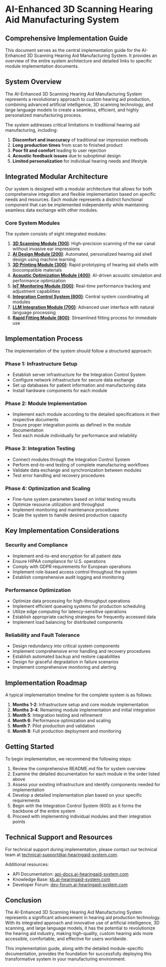 # AI-Enhanced 3D Scanning Hearing Aid Manufacturing System
## Comprehensive Implementation Guide

This document serves as the central implementation guide for the AI-Enhanced 3D Scanning Hearing Aid Manufacturing System. It provides an overview of the entire system architecture and detailed links to specific module implementation documents.

## System Overview

The AI-Enhanced 3D Scanning Hearing Aid Manufacturing System represents a revolutionary approach to custom hearing aid production, combining advanced artificial intelligence, 3D scanning technology, and large language models to create a seamless, efficient, and highly personalized manufacturing process.

The system addresses critical limitations in traditional hearing aid manufacturing, including:

1. **Discomfort and inaccuracy** of traditional ear impression methods
2. **Long production times** from scan to finished product
3. **Poor fit and comfort** leading to user rejection
4. **Acoustic feedback issues** due to suboptimal design
5. **Limited personalization** for individual hearing needs and lifestyle

## Integrated Modular Architecture

Our system is designed with a modular architecture that allows for both comprehensive integration and flexible implementation based on specific needs and resources. Each module represents a distinct functional component that can be implemented independently while maintaining seamless data exchange with other modules.

### Core System Modules

The system consists of eight integrated modules:

1. [**3D Scanning Module (100)**](module1_3d_scanning.md): High-precision scanning of the ear canal without invasive ear impressions
2. [**AI Design Module (200)**](module2_ai_design.md): Automated, personalized hearing aid shell design using machine learning
3. [**3D Printing Module (300)**](module3_3d_printing.md): Rapid prototyping of hearing aid shells with biocompatible materials
4. [**Acoustic Optimization Module (400)**](module4_acoustic_optimization.md): AI-driven acoustic simulation and performance optimization
5. [**IoT Monitoring Module (500)**](module5_iot_monitoring.md): Real-time performance tracking and adjustment capabilities
6. [**Integration Control System (600)**](module6_integration_control.md): Central system coordinating all modules
7. [**LLM Integration Module (700)**](module7_llm_integration.md): Advanced user interface with natural language processing
8. [**Rapid Fitting Module (800)**](module8_rapid_fitting.md): Streamlined fitting process for immediate use

## Implementation Process

The implementation of the system should follow a structured approach:

### Phase 1: Infrastructure Setup
- Establish server infrastructure for the Integration Control System
- Configure network infrastructure for secure data exchange
- Set up databases for patient information and manufacturing data
- Install hardware components for each module

### Phase 2: Module Implementation
- Implement each module according to the detailed specifications in their respective documents
- Ensure proper integration points as defined in the module documentation
- Test each module individually for performance and reliability

### Phase 3: Integration Testing
- Connect modules through the Integration Control System
- Perform end-to-end testing of complete manufacturing workflows
- Validate data exchange and synchronization between modules
- Test error handling and recovery procedures

### Phase 4: Optimization and Scaling
- Fine-tune system parameters based on initial testing results
- Optimize resource utilization and throughput
- Implement monitoring and maintenance procedures
- Scale the system to handle desired production capacity

## Key Implementation Considerations

### Security and Compliance
- Implement end-to-end encryption for all patient data
- Ensure HIPAA compliance for U.S. operations
- Comply with GDPR requirements for European operations
- Implement role-based access control throughout the system
- Establish comprehensive audit logging and monitoring

### Performance Optimization
- Optimize data processing for high-throughput operations
- Implement efficient queueing systems for production scheduling
- Utilize edge computing for latency-sensitive operations
- Establish appropriate caching strategies for frequently accessed data
- Implement load balancing for distributed components

### Reliability and Fault Tolerance
- Design redundancy into critical system components
- Implement comprehensive error handling and recovery procedures
- Establish automated backup and restore capabilities
- Design for graceful degradation in failure scenarios
- Implement comprehensive monitoring and alerting

## Implementation Roadmap

A typical implementation timeline for the complete system is as follows:

1. **Months 1-2**: Infrastructure setup and core module implementation
2. **Months 3-4**: Remaining module implementation and initial integration
3. **Month 5**: Integration testing and refinement
4. **Month 6**: Performance optimization and scaling
5. **Month 7**: Pilot production and validation
6. **Month 8**: Full production deployment and monitoring

## Getting Started

To begin implementation, we recommend the following steps:

1. Review the comprehensive README.md file for system overview
2. Examine the detailed documentation for each module in the order listed above
3. Assess your existing infrastructure and identify components needed for implementation
4. Develop a detailed implementation plan based on your specific requirements
5. Begin with the Integration Control System (600) as it forms the backbone of the entire system
6. Proceed with implementing individual modules and their integration points

## Technical Support and Resources

For technical support during implementation, please contact our technical team at [technical-support@ai-hearingaid-system.com](mailto:technical-support@ai-hearingaid-system.com).

Additional resources:
- API Documentation: [api-docs.ai-hearingaid-system.com](https://api-docs.ai-hearingaid-system.com)
- Knowledge Base: [kb.ai-hearingaid-system.com](https://kb.ai-hearingaid-system.com)
- Developer Forum: [dev-forum.ai-hearingaid-system.com](https://dev-forum.ai-hearingaid-system.com)

## Conclusion

The AI-Enhanced 3D Scanning Hearing Aid Manufacturing System represents a significant advancement in hearing aid production technology. With its integrated approach and innovative use of artificial intelligence, 3D scanning, and large language models, it has the potential to revolutionize the hearing aid industry, making high-quality, custom hearing aids more accessible, comfortable, and effective for users worldwide.

This implementation guide, along with the detailed module-specific documentation, provides the foundation for successfully deploying this transformative system in your manufacturing environment.